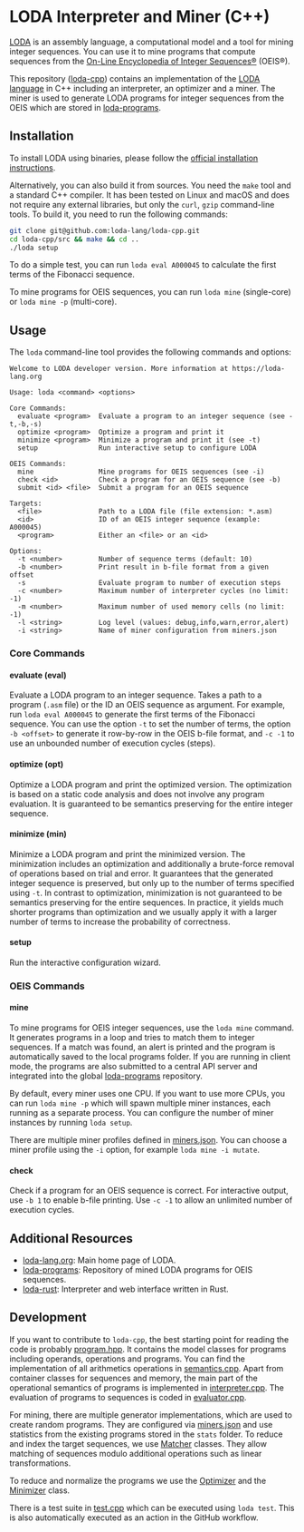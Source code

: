 # LODA Interpreter and Miner (C++)

[LODA](https://loda-lang.org) is an assembly language, a computational model and a tool for mining integer sequences.
You can use it to mine programs that compute sequences from the [On-Line Encyclopedia of Integer Sequences®](http://oeis.org/) (OEIS®).

This repository ([loda-cpp](https://github.com/loda-lang/loda-cpp)) contains an implementation of the [LODA language](https://loda-lang.org/spec) in C++ including an interpreter, an optimizer and a miner. The miner is used to generate LODA programs for integer sequences from the OEIS which are stored in [loda-programs](https://github.com/loda-lang/loda-programs).

## Installation

To install LODA using binaries, please follow the [official installation instructions](http://loda-lang.org/install/).

Alternatively, you can also build it from sources. You need the `make` tool and a standard C++ compiler. It has been tested on Linux and macOS and does not require any external libraries, but only the `curl`, `gzip` command-line tools. To build it, you need to run the following commands:

```bash
git clone git@github.com:loda-lang/loda-cpp.git
cd loda-cpp/src && make && cd ..
./loda setup
```

To do a simple test, you can run `loda eval A000045` to calculate the first terms of the Fibonacci sequence.

To mine programs for OEIS sequences, you can run `loda mine` (single-core) or `loda mine -p` (multi-core).

## Usage

The `loda` command-line tool provides the following commands and options:

```
Welcome to LODA developer version. More information at https://loda-lang.org

Usage: loda <command> <options>

Core Commands:
  evaluate <program>  Evaluate a program to an integer sequence (see -t,-b,-s)
  optimize <program>  Optimize a program and print it
  minimize <program>  Minimize a program and print it (see -t)
  setup               Run interactive setup to configure LODA

OEIS Commands:
  mine                Mine programs for OEIS sequences (see -i)
  check <id>          Check a program for an OEIS sequence (see -b)
  submit <id> <file>  Submit a program for an OEIS sequence

Targets:
  <file>              Path to a LODA file (file extension: *.asm)
  <id>                ID of an OEIS integer sequence (example: A000045)
  <program>           Either an <file> or an <id>

Options:
  -t <number>         Number of sequence terms (default: 10)
  -b <number>         Print result in b-file format from a given offset
  -s                  Evaluate program to number of execution steps
  -c <number>         Maximum number of interpreter cycles (no limit: -1)
  -m <number>         Maximum number of used memory cells (no limit: -1)
  -l <string>         Log level (values: debug,info,warn,error,alert)
  -i <string>         Name of miner configuration from miners.json
```

### Core Commands

#### evaluate (eval)

Evaluate a LODA program to an integer sequence. Takes a path to a program (`.asm` file) or the ID an OEIS sequence as argument. For example, run `loda eval A000045` to generate the first terms of the Fibonacci sequence. You can use the option `-t` to set the number of terms, the option `-b <offset>` to generate it row-by-row in the OEIS b-file format, and `-c -1` to use an unbounded number of execution cycles (steps).

#### optimize (opt)

Optimize a LODA program and print the optimized version. The optimization is based on a static code analysis and does not involve any program evaluation. It is guaranteed to be semantics preserving for the entire integer sequence.

#### minimize (min)

Minimize a LODA program and print the minimized version. The minimization includes an optimization and additionally a brute-force removal of operations based on trial and error. It guarantees that the generated integer sequence is preserved, but only up to the number of terms specified using `-t`. In contrast to optimization, minimization is not guaranteed to be semantics preserving for the entire sequences. In practice, it yields much shorter programs than optimization and we usually apply it with a larger number of terms to increase the probability of correctness.

#### setup

Run the interactive configuration wizard.

### OEIS Commands

#### mine

To mine programs for OEIS integer sequences, use the `loda mine` command. It generates programs in a loop and tries to match them to integer sequences. If a match was found, an alert is printed and the program is automatically saved to the local programs folder. If you are running in client mode, the programs are also submitted to a central API server and integrated into the global [loda-programs](https://github.com/loda-lang/loda-programs) repository.

By default, every miner uses one CPU. If you want to use more CPUs, you can run `loda mine -p` which will spawn multiple miner instances, each running as a separate process. You can configure the number of miner instances by running `loda setup`.

There are multiple miner profiles defined in [miners.json](miners.default.json). You can choose a miner profile using the `-i` option, for example `loda mine -i mutate`.

#### check

Check if a program for an OEIS sequence is correct. For interactive output, use `-b 1` to enable b-file printing. Use `-c -1` to allow an unlimited number of execution cycles.

## Additional Resources

* [loda-lang.org](https://loda-lang.org): Main home page of LODA.
* [loda-programs](https://github.com/loda-lang/loda-programs): Repository of mined LODA programs for OEIS sequences.
* [loda-rust](https://github.com/loda-lang/loda-rust): Interpreter and web interface written in Rust.

## Development

If you want to contribute to `loda-cpp`, the best starting point for reading the code is probably [program.hpp](/src/include/program.hpp). It contains the model classes for programs including operands, operations and programs. You can find the implementation of all arithmetics operations in [semantics.cpp](/src/semantics.cpp). Apart from container classes for sequences and memory, the main part of the operational semantics of programs is implemented in [interpreter.cpp](/src/interpreter.cpp). The evaluation of programs to sequences is coded in [evaluator.cpp](/src/evaluator.cpp).

For mining, there are multiple generator implementations, which are used to create random programs. They are configured via [miners.json](/miners.default.json) and use statistics from the existing programs stored in the `stats` folder. To reduce and index the target sequences, we use [Matcher](/src/include/matcher.hpp) classes. They allow matching of sequences modulo additional operations such as linear transformations.

To reduce and normalize the programs we use the [Optimizer](/src/include/optimizer.hpp) and the [Minimizer](/src/include/minimizer.hpp) class.

There is a test suite in [test.cpp](/src/test.cpp) which can be executed using `loda test`. This is also automatically executed as an action in the GitHub workflow.
